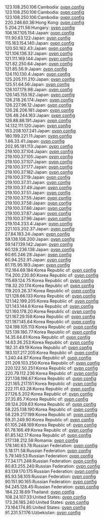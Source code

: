 123.108.250.106:Cambodia: [ovpn config](vpn/123_108_250_106.ovpn)  
123.108.250.106:Cambodia: [ovpn config](vpn/123_108_250_106.ovpn)  
123.108.250.106:Cambodia: [ovpn config](vpn/123_108_250_106.ovpn)  
220.246.60.36:Hong Kong: [ovpn config](vpn/220_246_60_36.ovpn)  
5.204.211.56:Hungary: [ovpn config](vpn/5_204_211_56.ovpn)  
106.167.105.154:Japan: [ovpn config](vpn/106_167_105_154.ovpn)  
111.90.63.122:Japan: [ovpn config](vpn/111_90_63_122.ovpn)  
115.163.154.140:Japan: [ovpn config](vpn/115_163_154_140.ovpn)  
120.50.162.43:Japan: [ovpn config](vpn/120_50_162_43.ovpn)  
121.106.136.32:Japan: [ovpn config](vpn/121_106_136_32.ovpn)  
121.111.169.144:Japan: [ovpn config](vpn/121_111_169_144.ovpn)  
121.82.250.64:Japan: [ovpn config](vpn/121_82_250_64.ovpn)  
121.85.56.9:Japan: [ovpn config](vpn/121_85_56_9.ovpn)  
124.110.130.4:Japan: [ovpn config](vpn/124_110_130_4.ovpn)  
125.205.111.210:Japan: [ovpn config](vpn/125_205_111_210.ovpn)  
125.51.64.56:Japan: [ovpn config](vpn/125_51_64_56.ovpn)  
126.107.179.98:Japan: [ovpn config](vpn/126_107_179_98.ovpn)  
126.145.155.162:Japan: [ovpn config](vpn/126_145_155_162.ovpn)  
126.218.26.174:Japan: [ovpn config](vpn/126_218_26_174.ovpn)  
126.227.96.12:Japan: [ovpn config](vpn/126_227_96_12.ovpn)  
126.28.206.181:Japan: [ovpn config](vpn/126_28_206_181.ovpn)  
126.48.244.163:Japan: [ovpn config](vpn/126_48_244_163.ovpn)  
126.88.88.191:Japan: [ovpn config](vpn/126_88_88_191.ovpn)  
14.132.111.120:Japan: [ovpn config](vpn/14_132_111_120.ovpn)  
153.208.107.241:Japan: [ovpn config](vpn/153_208_107_241.ovpn)  
180.199.221.11:Japan: [ovpn config](vpn/180_199_221_11.ovpn)  
1.66.33.41:Japan: [ovpn config](vpn/1_66_33_41.ovpn)  
202.95.181.113:Japan: [ovpn config](vpn/202_95_181_113.ovpn)  
219.100.37.104:Japan: [ovpn config](vpn/219_100_37_104.ovpn)  
219.100.37.105:Japan: [ovpn config](vpn/219_100_37_105.ovpn)  
219.100.37.107:Japan: [ovpn config](vpn/219_100_37_107.ovpn)  
219.100.37.177:Japan: [ovpn config](vpn/219_100_37_177.ovpn)  
219.100.37.182:Japan: [ovpn config](vpn/219_100_37_182.ovpn)  
219.100.37.19:Japan: [ovpn config](vpn/219_100_37_19.ovpn)  
219.100.37.31:Japan: [ovpn config](vpn/219_100_37_31.ovpn)  
219.100.37.49:Japan: [ovpn config](vpn/219_100_37_49.ovpn)  
219.100.37.51:Japan: [ovpn config](vpn/219_100_37_51.ovpn)  
219.100.37.55:Japan: [ovpn config](vpn/219_100_37_55.ovpn)  
219.100.37.58:Japan: [ovpn config](vpn/219_100_37_58.ovpn)  
219.100.37.86:Japan: [ovpn config](vpn/219_100_37_86.ovpn)  
219.100.37.87:Japan: [ovpn config](vpn/219_100_37_87.ovpn)  
219.100.37.96:Japan: [ovpn config](vpn/219_100_37_96.ovpn)  
219.104.233.4:Japan: [ovpn config](vpn/219_104_233_4.ovpn)  
221.103.202.37:Japan: [ovpn config](vpn/221_103_202_37.ovpn)  
27.84.183.24:Japan: [ovpn config](vpn/27_84_183_24.ovpn)  
59.138.108.200:Japan: [ovpn config](vpn/59_138_108_200.ovpn)  
59.147.139.142:Japan: [ovpn config](vpn/59_147_139_142.ovpn)  
60.128.236.138:Japan: [ovpn config](vpn/60_128_236_138.ovpn)  
60.65.246.28:Japan: [ovpn config](vpn/60_65_246_28.ovpn)  
60.94.252.91:Japan: [ovpn config](vpn/60_94_252_91.ovpn)  
61.115.95.183:Japan: [ovpn config](vpn/61_115_95_183.ovpn)  
112.164.69.184:Korea Republic of: [ovpn config](vpn/112_164_69_184.ovpn)  
114.200.230.80:Korea Republic of: [ovpn config](vpn/114_200_230_80.ovpn)  
115.69.124.75:Korea Republic of: [ovpn config](vpn/115_69_124_75.ovpn)  
118.32.20.174:Korea Republic of: [ovpn config](vpn/118_32_20_174.ovpn)  
119.203.26.37:Korea Republic of: [ovpn config](vpn/119_203_26_37.ovpn)  
121.128.66.133:Korea Republic of: [ovpn config](vpn/121_128_66_133.ovpn)  
121.142.199.205:Korea Republic of: [ovpn config](vpn/121_142_199_205.ovpn)  
121.143.144.6:Korea Republic of: [ovpn config](vpn/121_143_144_6.ovpn)  
121.160.178.20:Korea Republic of: [ovpn config](vpn/121_160_178_20.ovpn)  
121.167.29.159:Korea Republic of: [ovpn config](vpn/121_167_29_159.ovpn)  
121.187.145.64:Korea Republic of: [ovpn config](vpn/121_187_145_64.ovpn)  
124.198.105.113:Korea Republic of: [ovpn config](vpn/124_198_105_113.ovpn)  
125.139.180.77:Korea Republic of: [ovpn config](vpn/125_139_180_77.ovpn)  
14.35.64.61:Korea Republic of: [ovpn config](vpn/14_35_64_61.ovpn)  
14.63.26.253:Korea Republic of: [ovpn config](vpn/14_63_26_253.ovpn)  
182.31.49.19:Korea Republic of: [ovpn config](vpn/182_31_49_19.ovpn)  
183.107.217.205:Korea Republic of: [ovpn config](vpn/183_107_217_205.ovpn)  
1.240.44.87:Korea Republic of: [ovpn config](vpn/1_240_44_87.ovpn)  
211.209.103.250:Korea Republic of: [ovpn config](vpn/211_209_103_250.ovpn)  
220.122.50.251:Korea Republic of: [ovpn config](vpn/220_122_50_251.ovpn)  
220.79.112.236:Korea Republic of: [ovpn config](vpn/220_79_112_236.ovpn)  
221.138.198.67:Korea Republic of: [ovpn config](vpn/221_138_198_67.ovpn)  
221.165.217.151:Korea Republic of: [ovpn config](vpn/221_165_217_151.ovpn)  
222.111.63.28:Korea Republic of: [ovpn config](vpn/222_111_63_28.ovpn)  
27.126.5.202:Korea Republic of: [ovpn config](vpn/27_126_5_202.ovpn)  
27.35.85.7:Korea Republic of: [ovpn config](vpn/27_35_85_7.ovpn)  
39.124.209.63:Korea Republic of: [ovpn config](vpn/39_124_209_63.ovpn)  
58.225.138.190:Korea Republic of: [ovpn config](vpn/58_225_138_190.ovpn)  
58.229.217.199:Korea Republic of: [ovpn config](vpn/58_229_217_199.ovpn)  
59.31.249.90:Korea Republic of: [ovpn config](vpn/59_31_249_90.ovpn)  
61.105.248.169:Korea Republic of: [ovpn config](vpn/61_105_248_169.ovpn)  
61.78.166.49:Korea Republic of: [ovpn config](vpn/61_78_166_49.ovpn)  
61.85.142.17:Korea Republic of: [ovpn config](vpn/61_85_142_17.ovpn)  
217.138.212.58:Romania: [ovpn config](vpn/217_138_212_58.ovpn)  
178.140.63.78:Russian Federation: [ovpn config](vpn/178_140_63_78.ovpn)  
5.18.171.58:Russian Federation: [ovpn config](vpn/5_18_171_58.ovpn)  
5.79.149.53:Russian Federation: [ovpn config](vpn/5_79_149_53.ovpn)  
77.34.171.248:Russian Federation: [ovpn config](vpn/77_34_171_248.ovpn)  
80.83.255.240:Russian Federation: [ovpn config](vpn/80_83_255_240.ovpn)  
83.139.170.175:Russian Federation: [ovpn config](vpn/83_139_170_175.ovpn)  
85.93.58.105:Russian Federation: [ovpn config](vpn/85_93_58_105.ovpn)  
90.151.90.165:Russian Federation: [ovpn config](vpn/90_151_90_165.ovpn)  
94.245.128.45:Russian Federation: [ovpn config](vpn/94_245_128_45.ovpn)  
184.22.18.69:Thailand: [ovpn config](vpn/184_22_18_69.ovpn)  
108.24.107.33:United States: [ovpn config](vpn/108_24_107_33.ovpn)  
173.26.185.240:United States: [ovpn config](vpn/173_26_185_240.ovpn)  
73.164.174.85:United States: [ovpn config](vpn/73_164_174_85.ovpn)  
91.231.57.176:Uzbekistan: [ovpn config](vpn/91_231_57_176.ovpn)  
